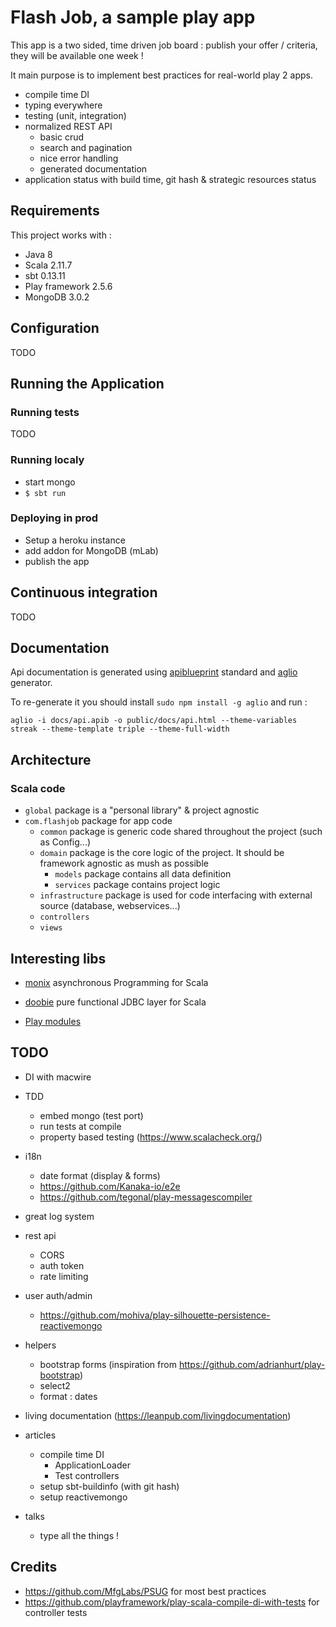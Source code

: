 # Flash Job, a sample play app

This app is a two sided, time driven job board : publish your offer / criteria, they will be available one week !

It main purpose is to implement best practices for real-world play 2 apps.

- compile time DI
- typing everywhere
- testing (unit, integration)
- normalized REST API
    - basic crud
    - search and pagination
    - nice error handling
    - generated documentation
- application status with build time, git hash & strategic resources status

## Requirements

This project works with :

- Java 8
- Scala 2.11.7
- sbt 0.13.11
- Play framework 2.5.6
- MongoDB 3.0.2

## Configuration

TODO

## Running the Application

### Running tests

TODO

### Running localy

- start mongo
- `$ sbt run`

### Deploying in prod

- Setup a heroku instance
- add addon for MongoDB (mLab)
- publish the app

## Continuous integration

TODO

## Documentation

Api documentation is generated using [apiblueprint](https://apiblueprint.org/) standard and [aglio](https://github.com/danielgtaylor/aglio) generator.

To re-generate it you should install `sudo npm install -g aglio` and run :

```
aglio -i docs/api.apib -o public/docs/api.html --theme-variables streak --theme-template triple --theme-full-width
```

## Architecture

### Scala code

- `global` package is a "personal library" & project agnostic
- `com.flashjob` package for app code
    - `common` package is generic code shared throughout the project (such as Config...)
    - `domain` package is the core logic of the project. It should be framework agnostic as mush as possible
        - `models` package contains all data definition
        - `services` package contains project logic
    - `infrastructure` package is used for code interfacing with external source (database, webservices...)
    - `controllers`
    - `views`

## Interesting libs

- [monix](https://monix.io/) asynchronous Programming for Scala
- [doobie](https://github.com/tpolecat/doobie) pure functional JDBC layer for Scala

- [Play modules](https://www.playframework.com/documentation/2.5.x/ModuleDirectory)

## TODO

- DI with macwire
- TDD
    - embed mongo (test port)
    - run tests at compile
    - property based testing (https://www.scalacheck.org/)
- i18n
    - date format (display & forms)
    - https://github.com/Kanaka-io/e2e
    - https://github.com/tegonal/play-messagescompiler
- great log system
- rest api
    - CORS
    - auth token
    - rate limiting
- user auth/admin
    - https://github.com/mohiva/play-silhouette-persistence-reactivemongo
- helpers
    - bootstrap forms (inspiration from https://github.com/adrianhurt/play-bootstrap)
    - select2
    - format : dates
- living documentation (https://leanpub.com/livingdocumentation)


- articles
    - compile time DI
        - ApplicationLoader
        - Test controllers
    - setup sbt-buildinfo (with git hash)
    - setup reactivemongo
- talks
    - type all the things !

## Credits

- https://github.com/MfgLabs/PSUG for most best practices
- https://github.com/playframework/play-scala-compile-di-with-tests for controller tests
